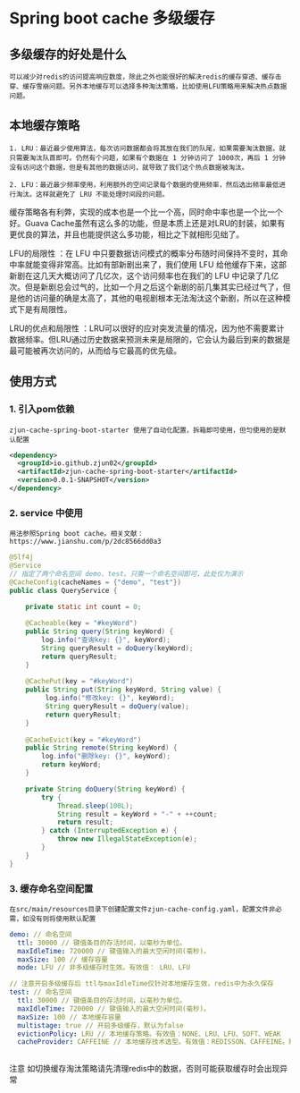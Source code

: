 # Spring boot cache 多级缓存

## 多级缓存的好处是什么
    可以减少对redis的访问提高响应数度，除此之外也能很好的解决redis的缓存穿透、缓存击穿、缓存雪崩问题。另外本地缓存可以选择多种淘汰策略，比如使用LFU策略用来解决热点数据问题。

## 本地缓存策略

    1. LRU：最近最少使用算法，每次访问数据都会将其放在我们的队尾，如果需要淘汰数据，就只需要淘汰队首即可。仍然有个问题，如果有个数据在 1 分钟访问了 1000次，再后 1 分钟没有访问这个数据，但是有其他的数据访问，就导致了我们这个热点数据被淘汰。

    2. LFU：最近最少频率使用，利用额外的空间记录每个数据的使用频率，然后选出频率最低进行淘汰。这样就避免了 LRU 不能处理时间段的问题。
   
缓存策略各有利弊，实现的成本也是一个比一个高，同时命中率也是一个比一个好。Guava Cache虽然有这么多的功能，但是本质上还是对LRU的封装，如果有更优良的算法，并且也能提供这么多功能，相比之下就相形见绌了。

LFU的局限性 ：在 LFU 中只要数据访问模式的概率分布随时间保持不变时，其命中率就能变得非常高。比如有部新剧出来了，我们使用 LFU 给他缓存下来，这部新剧在这几天大概访问了几亿次，这个访问频率也在我们的 LFU 中记录了几亿次。但是新剧总会过气的，比如一个月之后这个新剧的前几集其实已经过气了，但是他的访问量的确是太高了，其他的电视剧根本无法淘汰这个新剧，所以在这种模式下是有局限性。

LRU的优点和局限性 ：LRU可以很好的应对突发流量的情况，因为他不需要累计数据频率。但LRU通过历史数据来预测未来是局限的，它会认为最后到来的数据是最可能被再次访问的，从而给与它最高的优先级。

## 使用方式

### 1. 引入pom依赖
    zjun-cache-spring-boot-starter 使用了自动化配置，拆箱即可使用，但匀使用的是默认配置

```xml
<dependency>
  <groupId>io.github.zjun02</groupId>
  <artifactId>zjun-cache-spring-boot-starter</artifactId>
  <version>0.0.1-SNAPSHOT</version>
</dependency>
```

### 2. service 中使用

    用法参照Spring boot cache。相关文献：https://www.jianshu.com/p/2dc8566dd0a3

```java
@Slf4j
@Service
// 指定了两个命名空间 demo、test。只需一个命名空间即可，此处仅为演示
@CacheConfig(cacheNames = {"demo", "test"})
public class QueryService {
	
	private static int count = 0;

    @Cacheable(key = "#keyWord")
    public String query(String keyWord) {
        log.info("查询key: {}", keyWord);
        String queryResult = doQuery(keyWord);
        return queryResult;
    }
    
    @CachePut(key = "#keyWord")
    public String put(String keyWord, String value) {
    	 log.info("修改key: {}", keyWord);
         String queryResult = doQuery(value);
         return queryResult;
    }
    
    @CacheEvict(key = "#keyWord")
    public String remote(String keyWord) {
    	log.info("删除key: {}", keyWord);
        return keyWord;
    }

    private String doQuery(String keyWord) {
        try {
            Thread.sleep(100L);
            String result = keyWord + "-" + ++count;
            return result;
        } catch (InterruptedException e) {
            throw new IllegalStateException(e);
        }
    }
}
```

### 3. 缓存命名空间配置

    在src/main/resources目录下创建配置文件zjun-cache-config.yaml，配置文件非必需，如没有则将使用默认配置

```yaml
demo: // 命名空间
  ttl: 30000 // 键值条目的存活时间，以毫秒为单位。
  maxIdleTime: 720000 // 键值输入的最大空闲时间(毫秒)。
  maxSize: 100 // 缓存容量
  mode: LFU // 非多级缓存时生效。有效值： LRU、LFU

// 注意开启多级缓存后 ttl与maxIdleTime仅针对本地缓存生效，redis中为永久保存
test: // 命名空间
  ttl: 30000 // 键值条目的存活时间，以毫秒为单位。
  maxIdleTime: 720000 // 键值输入的最大空闲时间(毫秒)。
  maxSize: 100 // 本地缓存容量 
  multistage: true // 开启多级缓存，默认为false
  evictionPolicy: LRU // 本地缓存策略。有效值：NONE、LRU、LFU、SOFT、WEAK
  cacheProvider: CAFFEINE // 本地缓存技术选型。有效值：REDISSON、CAFFEINE。默认值：REDISSON
  

```

注意 如切换缓存淘汰策略请先清理redis中的数据，否则可能获取缓存时会出现异常